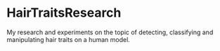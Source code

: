 # HairTraitsResearch
My research and experiments on the topic of detecting, classifying and manipulating hair traits on a human model.
